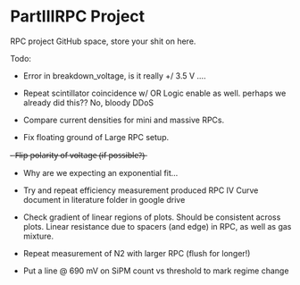 # PartIIIRPC Project
RPC project GitHub space, store your shit on here.

Todo:

- Error in breakdown_voltage, is it really +/ 3.5 V ….

- Repeat scintillator coincidence w/ OR Logic enable as well. perhaps we already did this?? No, bloody DDoS

- Compare current densities for mini and massive RPCs.

- Fix floating ground of Large RPC setup.

-̶ F̶l̶i̶p̶ p̶o̶l̶a̶r̶i̶t̶y̶ o̶f̶ v̶o̶l̶t̶a̶g̶e̶ (̶i̶f̶ p̶o̶s̶s̶i̶b̶l̶e̶?̶)̶

- Why are we expecting an exponential fit...

- Try and repeat efficiency measurement produced RPC IV Curve document in literature folder in google drive

- Check gradient of linear regions of plots. Should be consistent across plots. Linear resistance due to spacers (and edge) in RPC, as well as gas mixture.

- Repeat measurement of N2 with larger RPC (flush for longer!)

- Put a line @ 690 mV on SiPM count vs threshold to mark regime change
